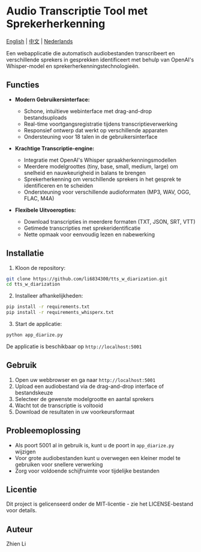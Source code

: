 # Audio Transcriptie Tool met Sprekerherkenning

[English](../README.md) | [中文](README_zh.md) | [Nederlands](README_nl.md)

Een webapplicatie die automatisch audiobestanden transcribeert en verschillende sprekers in gesprekken identificeert met behulp van OpenAI's Whisper-model en sprekerherkenningstechnologieën.

## Functies

- **Modern Gebruikersinterface:**
  * Schone, intuïtieve webinterface met drag-and-drop bestandsuploads
  * Real-time voortgangsregistratie tijdens transcriptieverwerking
  * Responsief ontwerp dat werkt op verschillende apparaten
  * Ondersteuning voor 18 talen in de gebruikersinterface

- **Krachtige Transcriptie-engine:**
  * Integratie met OpenAI's Whisper spraakherkenningsmodellen
  * Meerdere modelgroottes (tiny, base, small, medium, large) om snelheid en nauwkeurigheid in balans te brengen
  * Sprekerherkenning om verschillende sprekers in het gesprek te identificeren en te scheiden
  * Ondersteuning voor verschillende audioformaten (MP3, WAV, OGG, FLAC, M4A)

- **Flexibele Uitvoeropties:**
  * Download transcripties in meerdere formaten (TXT, JSON, SRT, VTT)
  * Getimede transcripties met sprekeridentificatie
  * Nette opmaak voor eenvoudig lezen en nabewerking

## Installatie

1. Kloon de repository:
```bash
git clone https://github.com/li6834300/tts_w_diarization.git
cd tts_w_diarization
```

2. Installeer afhankelijkheden:
```bash
pip install -r requirements.txt
pip install -r requirements_whisperx.txt
```

3. Start de applicatie:
```bash
python app_diarize.py
```

De applicatie is beschikbaar op `http://localhost:5001`

## Gebruik

1. Open uw webbrowser en ga naar `http://localhost:5001`
2. Upload een audiobestand via de drag-and-drop interface of bestandskeuze
3. Selecteer de gewenste modelgrootte en aantal sprekers
4. Wacht tot de transcriptie is voltooid
5. Download de resultaten in uw voorkeursformaat

## Probleemoplossing

- Als poort 5001 al in gebruik is, kunt u de poort in `app_diarize.py` wijzigen
- Voor grote audiobestanden kunt u overwegen een kleiner model te gebruiken voor snellere verwerking
- Zorg voor voldoende schijfruimte voor tijdelijke bestanden

## Licentie

Dit project is gelicenseerd onder de MIT-licentie - zie het LICENSE-bestand voor details.

## Auteur

Zhien Li 